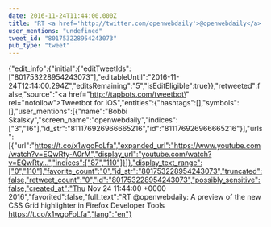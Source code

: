 ```yaml
---
date: 2016-11-24T11:44:00.000Z
title: "RT <a href='http://twitter.com/openwebdaily'>@openwebdaily</a>: A preview of the new CSS Grid highlighter in Firefox Developer Tools https://t.co/x1wgoFoLfa″"
user_mentions: "undefined"
tweet_id: "801753228954243073"
pub_type: "tweet"
---
```

{"edit_info":{"initial":{"editTweetIds":["801753228954243073"],"editableUntil":"2016-11-24T12:14:00.294Z","editsRemaining":"5","isEditEligible":true}},"retweeted":false,"source":"<a href=\"http://tapbots.com/tweetbot\" rel=\"nofollow\">Tweetbot for iΟS</a>","entities":{"hashtags":[],"symbols":[],"user_mentions":[{"name":"Bobbi Skalsky","screen_name":"openwebdaily","indices":["3","16"],"id_str":"811176926966665216","id":"811176926966665216"}],"urls":[{"url":"https://t.co/x1wgoFoLfa","expanded_url":"https://www.youtube.com/watch?v=EQwRty-A0rM","display_url":"youtube.com/watch?v=EQwRty…","indices":["87","110"]}]},"display_text_range":["0","110"],"favorite_count":"0","id_str":"801753228954243073","truncated":false,"retweet_count":"0","id":"801753228954243073","possibly_sensitive":false,"created_at":"Thu Nov 24 11:44:00 +0000 2016","favorited":false,"full_text":"RT @openwebdaily: A preview of the new CSS Grid highlighter in Firefox Developer Tools https://t.co/x1wgoFoLfa","lang":"en"}
